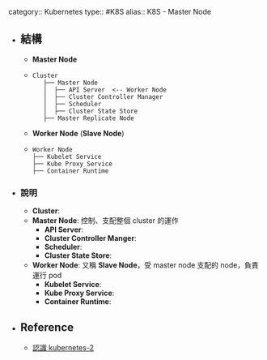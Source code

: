 category:: Kubernetes
type:: #K8S
alias:: K8S - Master Node

- ## 結構
	- **Master Node**
	- ```
	  Cluster
	     ├── Master Node
	     │  ├── API Server  <-- Worker Node
	     │  ├── Cluster Controller Manager
	     │  ├── Scheduler
	     │  ├── Cluster State Store
	     ├── Master Replicate Node
	  ```
	- **Worker Node** (**Slave Node**)
	- ```
	  Worker Node
	  ├── Kubelet Service
	  ├── Kube Proxy Service
	  ├── Container Runtime
	  ```
- ### 說明
	- **Cluster**:
	- **Master Node**: 控制、支配整個 cluster 的運作
		- **API Server**:
		- **Cluster Controller Manger**:
		- **Scheduler**:
		- **Cluster State Store**:
	- **Worker Node**: 又稱 **Slave Node**，受 master node 支配的 node，負責運行 pod
		- **Kubelet Service**:
		- **Kube Proxy Service**:
		- **Container Runtime**:
- ## Reference
	- [認識 kubernetes-2](https://ithelp.ithome.com.tw/articles/10297250)